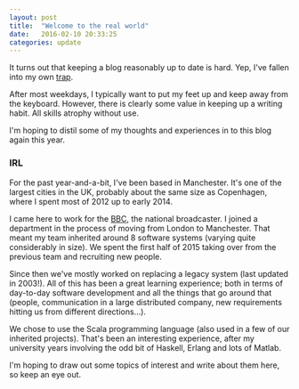 ```yaml
---
layout: post
title:  "Welcome to the real world"
date:   2016-02-10 20:33:25
categories: update
---
```


It turns out that keeping a blog reasonably up to date is hard. Yep, I've fallen into my own [trap](http://localhost:4000/journal/2010/12/the-trap-of-the-blog/).

After most weekdays, I typically want to put my feet up and keep away from the keyboard.
However, there is clearly some value in keeping up a writing habit.
All skills atrophy without use.

I'm hoping to distil some of my thoughts and experiences in to this blog again this year.

### IRL
For the past year-and-a-bit, I've been based in Manchester. It's one of the largest cities in the UK, probably about the same size as Copenhagen, where I spent most of 2012 up to early 2014.

I came here to work for the [BBC](http://www.bbc.com), the national broadcaster.
I joined a department in the process of moving from London to Manchester. That meant my team inherited around 8 software systems (varying quite considerably in size).
We spent the first half of 2015 taking over from the previous team and recruiting new people.

Since then we've mostly worked on replacing a legacy system (last updated in 2003!). All of this has been a great learning experience; both in terms of day-to-day software development and all the things that go around that (people, communication in a large distributed company, new requirements hitting us from different directions...).

We chose to use the Scala programming language (also used in a few of our inherited projects). That's been an interesting experience, after my university years involving the odd bit of Haskell, Erlang and lots of Matlab.

I'm hoping to draw out some topics of interest and write about them here, so keep an eye out.
